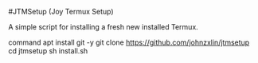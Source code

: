 #JTMSetup (Joy Termux Setup)

A simple script for installing a fresh new installed Termux.

command
apt install git -y
git clone https://github.com/johnzxlin/jtmsetup
cd jtmsetup
sh install.sh
